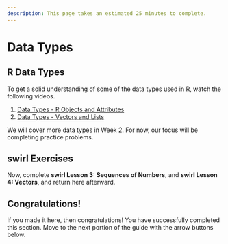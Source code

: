 ```yaml
---
description: This page takes an estimated 25 minutes to complete.
---
```


# Data Types

## R Data Types

To get a solid understanding of some of the data types used in R, watch the following videos.

1. [Data Types - R Objects and Attributes](https://www.coursera.org/learn/r-programming/lecture/OS8hs/data-types-r-objects-and-attributes)
2. [Data Types - Vectors and Lists](https://www.coursera.org/learn/r-programming/lecture/wkAHm/data-types-vectors-and-lists)

We will cover more data types in Week 2. For now, our focus will be completing practice problems.

## swirl Exercises

Now, complete **swirl Lesson 3: Sequences of Numbers**, and **swirl Lesson 4: Vectors**, and return here afterward.

## Congratulations!

If you made it here, then congratulations! You have successfully completed this section. Move to the next portion of the guide with the arrow buttons below.



